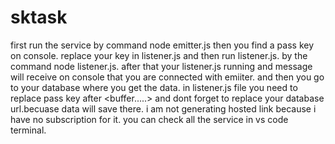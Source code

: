 # sktask

first run the service by command node emitter.js then you find a pass key on console.
replace your key in listener.js and then run listener.js. by the command node listener.js.
after that your listener.js running and message will receive on console that you are connected with  emiiter.
and then you go to your database where you get the data.
in listener.js file you need to replace pass key after <buffer.....> and dont forget to replace your database url.becuase data will save there.
i am not generating hosted link because i have no subscription for it.
you can check all the service in vs code terminal.
